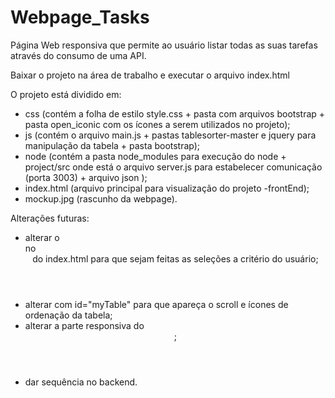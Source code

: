 # Webpage_Tasks
Página Web responsiva que permite ao usuário listar todas as suas tarefas através do consumo de uma API.

Baixar o projeto na área de trabalho e executar o arquivo index.html

O projeto está dividido em:
- css (contém a folha de estilo style.css + pasta com arquivos bootstrap + pasta open_iconic com os ícones a serem utilizados no projeto);
- js (contém o arquivo main.js + pastas tablesorter-master e jquery para manipulação da tabela + pasta bootstrap);
- node (contém a pasta node_modules para execução do node + project/src onde está o arquivo server.js para estabelecer comunicação (porta 3003) + arquivo json );
- index.html (arquivo principal para visualização do projeto -frontEnd);
- mockup.jpg (rascunho da webpage).

Alterações futuras:
- alterar o <form> no <header> do index.html para que sejam feitas as seleções a critério do usuário;
- alterar <table> com id="myTable" para que apareça o scroll e ícones de ordenação da tabela;
- alterar a parte responsiva do <header>;
- dar sequência no backend.


